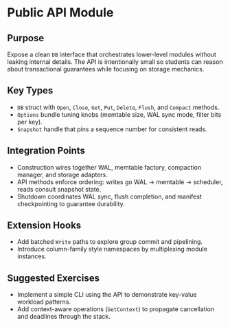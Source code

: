 # Public API Module

## Purpose
Expose a clean `DB` interface that orchestrates lower-level modules without leaking internal details. The API is intentionally small so students can reason about transactional guarantees while focusing on storage mechanics.

## Key Types
- `DB` struct with `Open`, `Close`, `Get`, `Put`, `Delete`, `Flush`, and `Compact` methods.
- `Options` bundle tuning knobs (memtable size, WAL sync mode, filter bits per key).
- `Snapshot` handle that pins a sequence number for consistent reads.

## Integration Points
- Construction wires together WAL, memtable factory, compaction manager, and storage adapters.
- API methods enforce ordering: writes go WAL → memtable → scheduler, reads consult snapshot state.
- Shutdown coordinates WAL sync, flush completion, and manifest checkpointing to guarantee durability.

## Extension Hooks
- Add batched `Write` paths to explore group commit and pipelining.
- Introduce column-family style namespaces by multiplexing module instances.

## Suggested Exercises
- Implement a simple CLI using the API to demonstrate key-value workload patterns.
- Add context-aware operations (`GetContext`) to propagate cancellation and deadlines through the stack.
